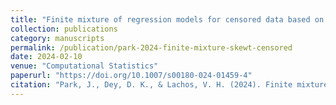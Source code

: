 ```yaml
---
title: "Finite mixture of regression models for censored data based on the skew-t distribution"
collection: publications
category: manuscripts
permalink: /publication/park-2024-finite-mixture-skewt-censored
date: 2024-02-10
venue: "Computational Statistics"
paperurl: "https://doi.org/10.1007/s00180-024-01459-4"
citation: "Park, J., Dey, D. K., & Lachos, V. H. (2024). Finite mixture of regression models for censored data based on the skew-t distribution. *Computational Statistics*, 39, 3695–3726."
---
```

